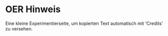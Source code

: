 # OER Hinweis

Eine kleine Experimentierseite, um kopierten Text automatisch mit 'Credits' zu versehen.
